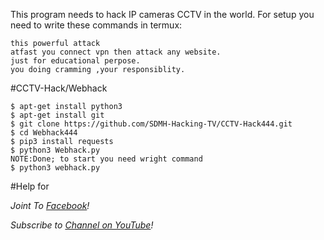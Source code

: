 This program needs to hack IP cameras CCTV in the world.
For setup you need to write these commands in termux:
```
this powerful attack 
atfast you connect vpn then attack any website.
just for educational perpose.
you doing cramming ,your responsiblity.
```
#CCTV-Hack/Webhack
```
$ apt-get install python3
$ apt-get install git
$ git clone https://github.com/SDMH-Hacking-TV/CCTV-Hack444.git
$ cd Webhack444
$ pip3 install requests
$ python3 Webhack.py
NOTE:Done; to start you need wright command
$ python3 webhack.py
```
#Help for

*Joint To [ Facebook](https://web.facebook.com/groups/termux.help.bd)!*

*Subscribe to [ Channel on YouTube](https://www.youtube.com/channel/UCWMSK5cTU1dNBt8LKcZdsCw)!*
